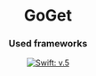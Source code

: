 <h1 align="center">GoGet</h1>
<h3 align="center">Used frameworks</h3>
<p align="center">
  <a href="http://developer.apple.com/">
    <img src="https://img.shields.io/badge/Swift-v.5-orange" alt="Swift: v.5">
  </a>
</p>
